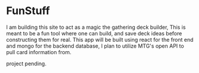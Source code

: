 # FunStuff

I am building this site to act as a magic the gathering deck builder, This is meant to be a fun tool
where one can build, and save deck ideas before constructing them for real. This app will be built using
react for the front end and mongo for the backend database, I plan to utilize MTG's open API to pull card
information from.

project pending.